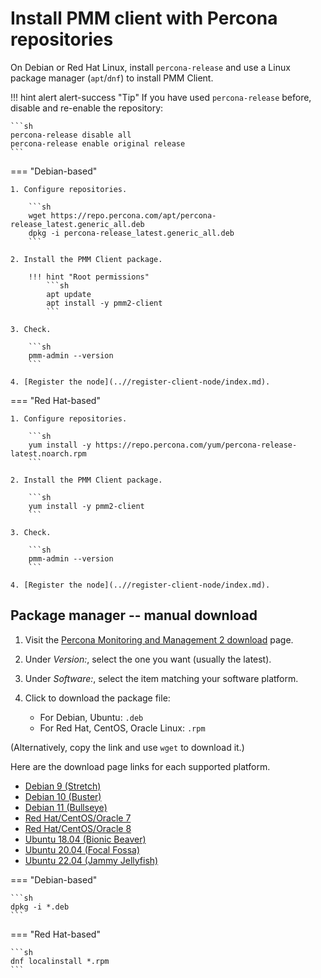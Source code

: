 # Install PMM client with Percona repositories

On Debian or Red Hat Linux, install `percona-release` and use a Linux package manager (`apt`/`dnf`) to install PMM Client.

!!! hint alert alert-success "Tip"
    If you have used `percona-release` before, disable and re-enable the repository:

    ```sh
    percona-release disable all
    percona-release enable original release
    ```

=== "Debian-based"

    1. Configure repositories.

        ```sh
        wget https://repo.percona.com/apt/percona-release_latest.generic_all.deb
        dpkg -i percona-release_latest.generic_all.deb
        ```

    2. Install the PMM Client package.

        !!! hint "Root permissions"
            ```sh
            apt update
            apt install -y pmm2-client
            ```

    3. Check.

        ```sh
        pmm-admin --version
        ```

    4. [Register the node](..//register-client-node/index.md).

=== "Red Hat-based"

    1. Configure repositories.

        ```sh
        yum install -y https://repo.percona.com/yum/percona-release-latest.noarch.rpm
        ```

    2. Install the PMM Client package.

        ```sh
        yum install -y pmm2-client
        ```

    3. Check.

        ```sh
        pmm-admin --version
        ```

    4. [Register the node](..//register-client-node/index.md).

## Package manager -- manual download

1. Visit the [Percona Monitoring and Management 2 download](https://www.percona.com/downloads/pmm2/) page.
2. Under *Version:*, select the one you want (usually the latest).
3. Under *Software:*, select the item matching your software platform.
4. Click to download the package file:

    - For Debian, Ubuntu: `.deb`
    - For Red Hat, CentOS, Oracle Linux: `.rpm`

(Alternatively, copy the link and use `wget` to download it.)

Here are the download page links for each supported platform.

- [Debian 9 (Stretch)](https://www.percona.com/downloads/pmm2/{{release}}/binary/debian/stretch/)
- [Debian 10 (Buster)](https://www.percona.com/downloads/pmm2/{{release}}/binary/debian/buster/)
- [Debian 11 (Bullseye)](https://www.percona.com/downloads/pmm2/{{release}}/binary/debian/bullseye/)
- [Red Hat/CentOS/Oracle 7](https://www.percona.com/downloads/pmm2/{{release}}/binary/redhat/7/)
- [Red Hat/CentOS/Oracle 8](https://www.percona.com/downloads/pmm2/{{release}}/binary/redhat/8/)
- [Ubuntu 18.04 (Bionic Beaver)](https://www.percona.com/downloads/pmm2/{{release}}/binary/debian/bionic/)
- [Ubuntu 20.04 (Focal Fossa)](https://www.percona.com/downloads/pmm2/{{release}}/binary/debian/focal/)
- [Ubuntu 22.04 (Jammy Jellyfish)](https://www.percona.com/downloads/pmm2/{{release}}/binary/debian/jammy/)

=== "Debian-based"

    ```sh
    dpkg -i *.deb
    ```

=== "Red Hat-based"

    ```sh
    dnf localinstall *.rpm
    ```

